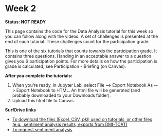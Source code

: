 # Week 2

**Status: NOT READY** 

 This page contains the code for the Data Analysis tutorial for this week so you can follow along with the videos. A set of challenges is presented at the end of each tutorial. These challenges count for the participation grade. 
 
 This is one of the six tutorials that counts towards the participation grade. It contains three questions. Handing in an acceptable answer to a question gives you 6 participation points. For more details on how the participation is grade is calculated, see Participation - Briefing (on Canvas).

**After you complete the tutorials:**
1. When you're ready, in Jupyter Lab, select File --> Export Notebook As --> Export Notebook to HTML. An html file will be generated (and probably downloaded to your Downloads folder). 
2. Upload this html file to Canvas.

**SurfDrive links**
* [To download the files (Excel, CSV, pkl) used on tutorials, or other files (e.g., sentiment analysis results, exports from DMI-TCAT)](https://surfdrive.surf.nl/files/index.php/s/xCcWVPpaAnz3MJ2)
* [To request sentiment analysis](https://surfdrive.surf.nl/files/index.php/s/SJQrSfASpewMUgp)
